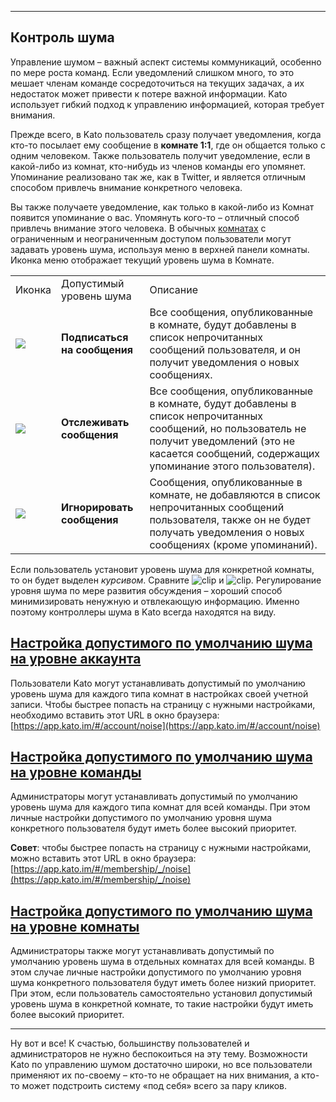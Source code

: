 ***

## Контроль шума

Управление шумом – важный аспект системы коммуникаций, особенно по мере роста команд. Если уведомлений слишком много, то это мешает членам команде сосредоточиться на текущих задачах, а их недостаток может привести к потере важной информации. Kato использует гибкий подход к управлению информацией, которая требует внимания. 

Прежде всего, в Kato пользователь сразу получает уведомления, когда кто-то посылает ему сообщение в **комнате 1:1**, где он общается только с одним человеком. Также пользователь получит уведомление, если в какой-либо из комнат, кто-нибудь из членов команды его упомянет. Упоминание реализовано так же, как в Twitter, и является отличным способом привлечь внимание конкретного человека.

Вы также получаете уведомление, как только в какой-либо из Комнат появится упоминание о вас. Упомянуть кого-то – отличный способ привлечь внимание этого человека. В обычных [комнатах](/articles/ru/general/room-types) с ограниченным и неограниченным доступом пользователи могут задавать уровень шума, используя меню в верхней панели комнаты. Иконка меню отображает текущий уровень шума в Комнате.

<table>
  <tr>
    <td>Иконка</td>
    <td>Допустимый уровень шума</td>
    <td>Описание</td>
  </tr>
  <tr>
    <td><img src="https://s3.amazonaws.com/kato-share/4a673be5e1c5e59a4363edf33c76ca2fb580e381565b51f628167e3c626ab4d8/clip.png" /></td>
    <td><b>Подписаться на сообщения</b></td><td>Все сообщения, опубликованные в комнате, будут добавлены в список непрочитанных сообщений пользователя, и он получит уведомления о новых сообщениях.</td>
  </tr>
  <tr>
    <td><img src="https://s3.amazonaws.com/kato-share/662c1f1551b8fee88b8fa26d7244ac6a6c29852397ec3d0e93da63c5b245d11/clip.png" /></td>
    <td><b>Отслеживать сообщения</b></td><td>Все сообщения, опубликованные в комнате, будут добавлены в список непрочитанных сообщений, но пользователь не получит уведомлений (это не касается сообщений, содержащих упоминание этого пользователя).</td>
  </tr>
  <tr>
    <td><img src="https://s3.amazonaws.com/kato-share/5d58f5ead3667f997dacf0798d1df99ba6071839ff8c2f47eafcf125f19dec/clip.png" /></td>
    <td><b>Игнорировать сообщения</b></td><td>Cообщения, опубликованные в комнате, не добавляются в список непрочитанных сообщений пользователя, также он не будет получать уведомления о новых сообщениях (кроме упоминаний).</td>
  </tr>
</table>

Если пользователь установит уровень шума для конкретной комнаты, то он будет выделен _курсивом_. Сравните ![clip](https://s3.amazonaws.com/kato-share/817e344293c1db147d7db14dc0a2bf339d132401c8bb50b6dca8ddba77fc4f3/clip.png) и ![clip](https://s3.amazonaws.com/kato-share/599ad9a8bc930bfe51ae45f6698218aa1f08e53117739f02d03ad91b28395c5/clip.png). Регулирование уровня шума по мере развития обсуждения – хороший способ минимизировать ненужную и отвлекающую информацию. Именно поэтому контроллеры шума в Kato всегда находятся на виду.

## <a href="#noise-account" name="noise-account">Настройка допустимого по умолчанию шума на уровне аккаунта</a>
Пользователи Kato могут устанавливать допустимый по умолчанию уровень шума для каждого типа комнат в настройках своей учетной записи. Чтобы быстрее попасть на страницу с нужными настройками, необходимо вставить этот URL в окно браузера: [https://app.kato.im/#/account/noise](https://app.kato.im/#/account/noise)

## <a href="#noise-organization" name="noise-organization">Настройка допустимого по умолчанию шума на уровне команды</a>
Администраторы могут устанавливать допустимый по умолчанию уровень шума для каждого типа комнат для всей команды. При этом личные настройки допустимого по умолчанию уровня шума конкретного пользователя будут иметь более высокий приоритет. 

**Совет**: чтобы быстрее попасть на страницу с нужными настройками, можно вставить этот URL в окно браузера: [https://app.kato.im/#/membership/_/noise](https://app.kato.im/#/membership/_/noise)

## <a href="#noise-room" name="noise-room">Настройка допустимого по умолчанию шума на уровне комнаты</a>
Администраторы также могут устанавливать допустимый по умолчанию уровень шума в отдельных комнатах для всей команды. В этом случае личные настройки допустимого по умолчанию уровня шума конкретного пользователя будут иметь более низкий приоритет. При этом, если пользователь самостоятельно установил допустимый уровень шума в конкретной комнате, то такие настройки будут иметь более высокий приоритет.

***

Ну вот и все! К счастью, большинству пользователей и администраторов не нужно беспокоиться на эту тему. Возможности Kato по управлению шумом достаточно широки, но все пользователи применяют их по-своему – кто-то не обращает на них внимания, а кто-то может подстроить систему «под себя» всего за пару кликов. 
